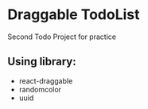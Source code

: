 # Draggable TodoList

Second Todo Project for practice

## Using library:

- react-draggable
- randomcolor
- uuid